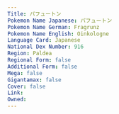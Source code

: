 ```yaml
---
﻿Title: パフュートン
Pokemon Name Japanese: パフュートン
Pokemon Name German: Fragrunz
Pokemon Name English: Oinkologne
Language Card: Japanese
National Dex Number: 916
Region: Paldea
Regional Form: false
Additional Form: false
Mega: false
Gigantamax: false
Cover: false
Link: 
Owned: 
---
```

